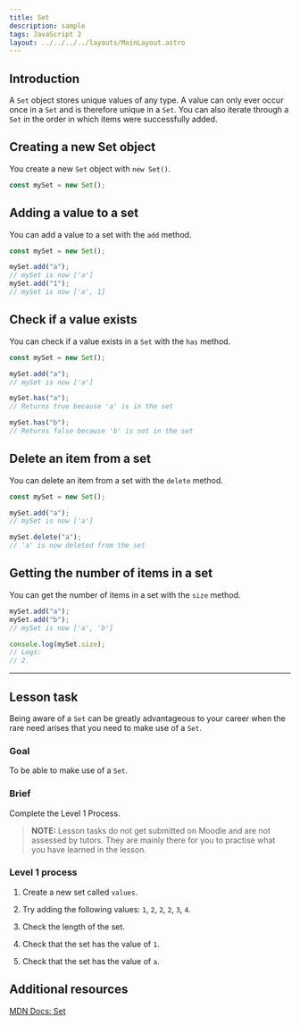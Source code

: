 ```yaml
---
title: Set
description: sample
tags: JavaScript 2
layout: ../../../../layouts/MainLayout.astro
---
```


## Introduction

A `Set` object stores unique values of any type. A value can only ever occur once in a `Set` and is therefore unique in a `Set`. You can also iterate through a `Set` in the order in which items were successfully added.

## Creating a new Set object

You create a new `Set` object with `new Set()`.

```js
const mySet = new Set();
```

## Adding a value to a set

You can add a value to a set with the `add` method.

```js
const mySet = new Set();

mySet.add("a");
// mySet is now ['a']
mySet.add("1");
// mySet is now ['a', 1]
```

## Check if a value exists

You can check if a value exists in a `Set` with the `has` method.

```js
const mySet = new Set();

mySet.add("a");
// mySet is now ['a']

mySet.has("a");
// Returns true because 'a' is in the set

mySet.has("b");
// Returns false because 'b' is not in the set
```

## Delete an item from a set

You can delete an item from a set with the `delete` method.

```js
const mySet = new Set();

mySet.add("a");
// mySet is now ['a']

mySet.delete("a");
// 'a' is now deleted from the set
```

## Getting the number of items in a set

You can get the number of items in a set with the `size` method.

```js
mySet.add("a");
mySet.add("b");
// mySet is now ['a', 'b']

console.log(mySet.size);
// Logs:
// 2
```

<hr>

## Lesson task

Being aware of a `Set` can be greatly advantageous to your career when the rare need arises that you need to make use of a `Set`.

### Goal

To be able to make use of a `Set`.

### Brief

Complete the Level 1 Process.

> <b>NOTE:</b> Lesson tasks do not get submitted on Moodle and are not assessed by tutors. They are mainly there for you to practise what you have learned in the lesson.

### Level 1 process

1. Create a new set called `values`.

2. Try adding the following values: `1`, `2`, `2`, `2`, `3`, `4`.

3. Check the length of the set.

4. Check that the set has the value of `1`.

5. Check that the set has the value of `a`.

## Additional resources

[MDN Docs: Set](https://developer.mozilla.org/en-US/docs/Web/JavaScript/Reference/Global_Objects/Set)
